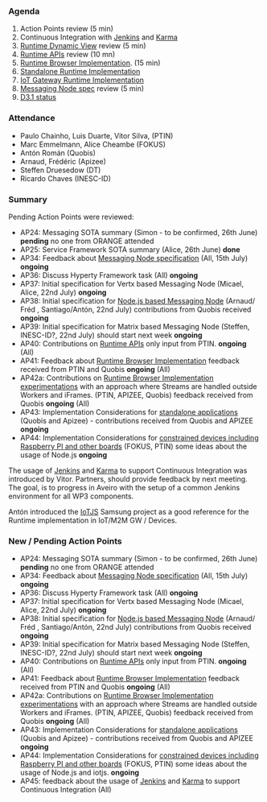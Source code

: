### Agenda

1. Action Points review (5 min)
1. Continuous Integration with [Jenkins](http://jenkins-ci.org/) and [Karma](http://karma-runner.github.io/0.13/index.html)
1. [Runtime Dynamic View](../specs/runtime/readme.md) review (5 min)
1. [Runtime APIs](../specs/runtime/runtime-apis.md) review (10 mn)
1. [Runtime Browser Implementation](../specs/runtime/implementation/browser-runtime.md). (15 min)
1. [Standalone Runtime Implementation](../specs/runtime/implementation/standalon-runtime.md)
1. [IoT Gateway Runtime Implementation](../specs/runtime/implementation/gw-runtime.md)
1. [Messaging Node spec](../specs/msg-node/readme.md) review (5 min)
1. [D3.1 status](../deliverables/D3.1-Hyperty-Runtime-and-Hyperty-Messaging-Node-Specification.md)

### Attendance

* Paulo Chainho, Luis Duarte, Vitor Silva,  (PTIN)
* Marc Emmelmann, Alice Cheambe (FOKUS)
* Antón Román (Quobis)
* Arnaud, Frédéric (Apizee)
* Steffen Druesedow (DT)
* Ricardo Chaves (INESC-ID)

### Summary

Pending Action Points were reviewed:

* AP24: Messaging SOTA summary (Simon - to be confirmed, 26th June) **pending** no one from ORANGE attended
* AP25: Service Framework SOTA summary (Alice, 26th June) **done** 
* AP34: Feedback about [Messaging Node specification](../specs/msg-node/readme.md) (All, 15th July) **ongoing**
* AP36: Discuss Hyperty Framework task (All)  **ongoing**
* AP37: Initial specification for Vertx based Messaging Node (Micael, Alice, 22nd July)  **ongoing**
* AP38: Initial specification for [Node.js based Messaging Node](../specs/msg-node/nodejs_specs.md) (Arnaud/ Fréd , Santiago/Antón, 22nd July) contributions from Quobis received **ongoing**
* AP39: Initial specification for Matrix based Messaging Node (Steffen, INESC-ID?, 22nd July) should start next week **ongoing**
* AP40: Contributions on [Runtime APIs](../specs/runtime/runtime-apis.md) only input from PTIN. **ongoing** (All)
* AP41: Feedback about [Runtime Browser Implementation](../specs/runtime/browser-runtime.md) feedback received from PTIN and Quobis **ongoing** (All)
* AP42a: Contributions on [Runtime Browser Implementation experimentations](../../tests/browser-runtime/readme.md) with an approach where Streams are handled outside Workers and iFrames. (PTIN, APIZEE, Quobis) feedback received from Quobis **ongoing** (All)
* AP43: Implementation Considerations for [standalone applications](../specs/runtime/implementation/standalone-runtime.md) (Quobis and Apizee) - contributions received from Quobis and APIZEE **ongoing**
* AP44: Implementation Considerations for [constrained devices including Raspberry PI and other boards](../specs/runtime/implementation/gw-runtime.md) (FOKUS, PTIN) some ideas about the usage of Node.js **ongoing**

The usage of [Jenkins](http://jenkins-ci.org/) and [Karma](http://karma-runner.github.io/0.13/index.html) to support Continuous Integration was introduced by Vitor. Partners, should provide feedback by next meeting. The goal, is to progress in Aveiro with the setup of a common Jenkins environment for all WP3 components.

Antón introduced the [IoTJS](https://github.com/Samsung/iotjs) Samsung project as a good reference for the Runtime implementation in IoT/M2M GW / Devices.

### New / Pending Action Points

* AP24: Messaging SOTA summary (Simon - to be confirmed, 26th June) **pending** no one from ORANGE attended
* AP34: Feedback about [Messaging Node specification](../specs/msg-node/readme.md) (All, 15th July) **ongoing**
* AP36: Discuss Hyperty Framework task (All)  **ongoing**
* AP37: Initial specification for Vertx based Messaging Node (Micael, Alice, 22nd July)  **ongoing**
* AP38: Initial specification for [Node.js based Messaging Node](../specs/msg-node/nodejs_specs.md) (Arnaud/ Fréd , Santiago/Antón, 22nd July) contributions from Quobis received **ongoing**
* AP39: Initial specification for Matrix based Messaging Node (Steffen, INESC-ID?, 22nd July) should start next week **ongoing**
* AP40: Contributions on [Runtime APIs](../specs/runtime/runtime-apis.md) only input from PTIN. **ongoing** (All)
* AP41: Feedback about [Runtime Browser Implementation](../specs/runtime/browser-runtime.md) feedback received from PTIN and Quobis **ongoing** (All)
* AP42a: Contributions on [Runtime Browser Implementation experimentations](../../tests/browser-runtime/readme.md) with an approach where Streams are handled outside Workers and iFrames. (PTIN, APIZEE, Quobis) feedback received from Quobis **ongoing** (All)
* AP43: Implementation Considerations for [standalone applications](../specs/runtime/implementation/standalone-runtime.md) (Quobis and Apizee) - contributions received from Quobis and APIZEE **ongoing**
* AP44: Implementation Considerations for [constrained devices including Raspberry PI and other boards](../specs/runtime/implementation/gw-runtime.md) (FOKUS, PTIN) some ideas about the usage of Node.js and iotjs.  **ongoing**
* AP45: feedback about the usage of [Jenkins](http://jenkins-ci.org/) and [Karma](http://karma-runner.github.io/0.13/index.html) to support Continuous Integration (All)
